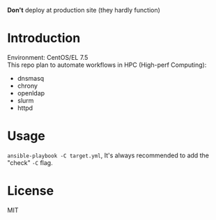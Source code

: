 __Don't__ deploy at production site (they hardly function)
# Introduction
Environment: CentOS/EL 7.5  
This repo plan to automate workflows in HPC (High-perf Computing):
- dnsmasq
- chrony
- openldap
- slurm
- httpd

# Usage
`ansible-playbook -C target.yml`, It's always recommended to add the "check" `-C` flag.
# License
MIT

